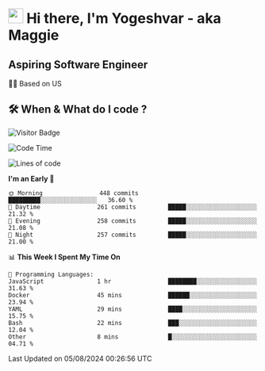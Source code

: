 <h1><img src="https://emojis.slackmojis.com/emojis/images/1531849430/4246/blob-sunglasses.gif?1531849430" width="30"/> Hi there, I'm Yogeshvar - aka Maggie</h1>

## Aspiring Software Engineer
🏂🏻  Based on US 

## 🛠 When & What do I code ?  

![Visitor Badge](https://visitor-badge.feriirawann.repl.co?username=yogeshvar&repo=yogeshvar&label=Visitors&style=plastic&color=%23457BFF&contentType=svg)

<!--START_SECTION:waka-->
![Code Time](http://img.shields.io/badge/Code%20Time-2%2C919%20hrs%2051%20mins-blue)

![Lines of code](https://img.shields.io/badge/From%20Hello%20World%20I%27ve%20Written-4.1%20million%20lines%20of%20code-blue)

**I'm an Early 🐤** 

```text
🌞 Morning                448 commits         █████████░░░░░░░░░░░░░░░░   36.60 % 
🌆 Daytime                261 commits         █████░░░░░░░░░░░░░░░░░░░░   21.32 % 
🌃 Evening                258 commits         █████░░░░░░░░░░░░░░░░░░░░   21.08 % 
🌙 Night                  257 commits         █████░░░░░░░░░░░░░░░░░░░░   21.00 % 
```


📊 **This Week I Spent My Time On** 

```text
💬 Programming Languages: 
JavaScript               1 hr                ████████░░░░░░░░░░░░░░░░░   31.63 % 
Docker                   45 mins             ██████░░░░░░░░░░░░░░░░░░░   23.94 % 
YAML                     29 mins             ████░░░░░░░░░░░░░░░░░░░░░   15.75 % 
Bash                     22 mins             ███░░░░░░░░░░░░░░░░░░░░░░   12.04 % 
Other                    8 mins              █░░░░░░░░░░░░░░░░░░░░░░░░   04.71 % 
```


 Last Updated on 05/08/2024 00:26:56 UTC
<!--END_SECTION:waka-->
